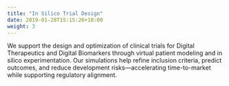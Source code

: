 ```yaml
---
title: "In Silico Trial Design"
date: 2019-01-28T15:15:26+10:00
weight: 3
---
```


We support the design and optimization of clinical trials for Digital Therapeutics and Digital Biomarkers through virtual patient modeling and in silico experimentation. Our simulations help refine inclusion criteria, predict outcomes, and reduce development risks—accelerating time-to-market while supporting regulatory alignment.
